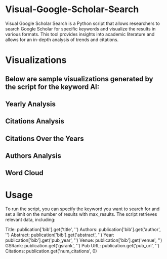 # Visual-Google-Scholar-Search
Visual Google Scholar Search is a Python script that allows researchers to search Google Scholar for specific keywords and visualize the results in various formats. This tool provides insights into academic literature and allows for an in-depth analysis of trends and citations.

# Visualizations
## Below are sample visualizations generated by the script for the keyword **AI**:

## Yearly Analysis

## Citations Analysis

## Citations Over the Years

## Authors Analysis

## Word Cloud

# Usage
To run the script, you can specify the keyword you want to search for and set a limit on the number of results with max_results. The script retrieves relevant data, including:

Title: publication['bib'].get('title', '')
Authors: publication['bib'].get('author', '')
Abstract: publication['bib'].get('abstract', '')
Year: publication['bib'].get('pub_year', '')
Venue: publication['bib'].get('venue', '')
GSRank: publication.get('gsrank', '')
Pub URL: publication.get('pub_url', '')
Citations: publication.get('num_citations', 0)
